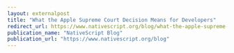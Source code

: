 ```yaml
---
layout: externalpost
title: "What the Apple Supreme Court Decision Means for Developers"
redirect_url: https://www.nativescript.org/blog/what-the-apple-supreme-court-decision-means-for-developers
publication_name: "NativeScript Blog"
publication_url: "https://www.nativescript.org/blog"
---
```


